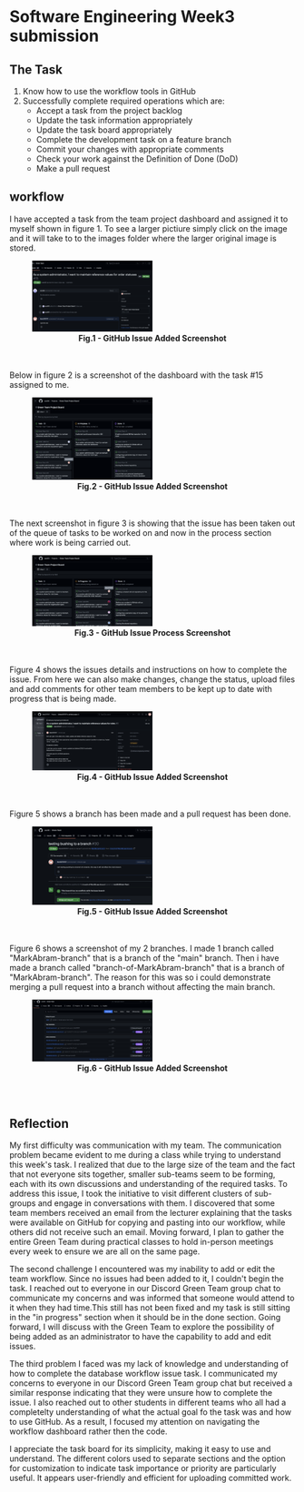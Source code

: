 # Software Engineering Week3 submission


## The Task

1. Know how to use the workflow tools in GitHub
2. Successfully complete required operations which are:
   * Accept a task from the project backlog
   * Update the task information appropriately
   * Update the task board appropriately
   * Complete the development task on a feature branch
   * Commit your changes with appropriate comments
   * Check your work against the Definition of Done (DoD)
   * Make a pull request


## workflow

I have accepted a task from the team project dashboard and assigned it to myself shown in figure 1.
To see a larger pictiure simply click on the image and it will take to to the images folder
where the larger original image is stored.
<figure>
 <img src="https://github.com/Mark070707/Software-Engineering-Portfolio/blob/main/images/Assigning%20an%20issue%20to%20myself.png" width="50%" height="50%">
 <figcaption align="center"><b>Fig.1 - GitHub Issue Added Screenshot</b></figcaption>
</figure>
<br>
<br>
Below in figure 2 is a screenshot of the dashboard with the task #15 assigned to me.
<figure>
 <img src="https://github.com/Mark070707/Software-Engineering-Portfolio/blob/main/images/my%20issue%20%2315%20shown%20on%20the%20project%20board.png" width="50%" height="50%">
 <figcaption align="center"><b>Fig.2 - GitHub Issue Added Screenshot</b></figcaption>
</figure>
<br>
<br>
The next screenshot in figure 3 is showing that the issue has been taken out of the queue of tasks
to be worked on and now in the process section where work is being carried out.
<figure>
 <img src="https://github.com/Mark070707/Software-Engineering-Portfolio/blob/main/images/Issue%20in%20progress.png" width="50%" height="50%">
 <figcaption align="center"><b>Fig.3 - GitHub Issue Process Screenshot</b></figcaption>
</figure>
<br>
<br>
Figure 4 shows the issues details and instructions on how to complete the issue. From here we can also make changes,
change the status, upload files and add comments for other team members to be kept up to date with progress that is being made.
<figure>
 <img src="https://github.com/Mark070707/Software-Engineering-Portfolio/blob/main/images/GitHub%20Issue%20Details%20Screenshot.png" width="50%" height="50%">
 <figcaption align="center"><b>Fig.4 - GitHub Issue Added Screenshot</b></figcaption>
</figure>
<br>
<br>
Figure 5 shows a branch has been made and a pull request has been done.
<figure>
 <img src="https://github.com/Mark070707/Software-Engineering-Portfolio/blob/main/images/Merge%20pull%20request%20to%20the%20branch.png" width="50%" height="50%">
 <figcaption align="center"><b>Fig.5 - GitHub Issue Added Screenshot</b></figcaption>
</figure>
<br>
<br>
Figure 6 shows a screenshot of my 2 branches. I made 1 branch called "MarkAbram-branch" that is a branch of the "main" branch.
Then i have made a branch called "branch-of-MarkAbram-branch" that is a branch of "MarkAbram-branch". The reason for this was so
i could demonstrate merging a pull request into a branch without affecting the main branch.
<figure>
 <img src="https://github.com/Mark070707/Software-Engineering-Portfolio/blob/main/images/Merge%20complete.png" width="50%" height="50%">
 <figcaption align="center"><b>Fig.6     - GitHub Issue Added Screenshot</b></figcaption>
</figure>
<br>
<br>


## Reflection

My first difficulty was communication with my team. The communication problem became evident to me during
a class while trying to understand this week's task. I realized that due to the large size of the team and
the fact that not everyone sits together, smaller sub-teams seem to be forming, each with its own discussions
and understanding of the required tasks. To address this issue, I took the initiative to visit different
clusters of sub-groups and engage in conversations with them. I discovered that some team members received
an email from the lecturer explaining that the tasks were available on GitHub for copying and pasting into
our workflow, while others did not receive such an email. Moving forward, I plan to gather the entire Green
Team during practical classes to hold in-person meetings every week to ensure we are all on the same page.

The second challenge I encountered was my inability to add or edit the team workflow. Since no issues had
been added to it, I couldn't begin the task. I reached out to everyone in our Discord Green Team group chat
to communicate my concerns and was informed that someone would attend to it when they had time.This still has
not been fixed and my task is still sitting in the "in progress" section when it should be in the done section.
Going forward, I will discuss with the Green Team to explore the possibility of being added as an administrator to have the
capability to add and edit issues.

The third problem I faced was my lack of knowledge and understanding of how to complete the database workflow issue task.
I communicated my concerns to everyone in our Discord Green Team group chat but received a similar response
indicating that they were unsure how to complete the issue. I also reached out to other students in different
teams who all had a completelty understanding of what the actual goal fo the task was and how to use GitHub.
As a result, I focused my attention on navigating the workflow dashboard rather then the code.

I appreciate the task board for its simplicity, making it easy to use and understand. The different colors used
to separate sections and the option for customization to indicate task importance or priority are particularly
useful. It appears user-friendly and efficient for uploading committed work.
